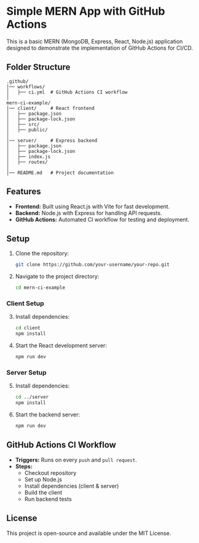# Simple MERN App with GitHub Actions

This is a basic MERN (MongoDB, Express, React, Node.js) application designed to demonstrate the implementation of GitHub Actions for CI/CD.

## Folder Structure
```
.github/
│── workflows/
│   ├── ci.yml  # GitHub Actions CI workflow
│
mern-ci-example/
│── client/     # React frontend
│   ├── package.json
│   ├── package-lock.json
│   ├── src/
│   ├── public/
│
│── server/     # Express backend
│   ├── package.json
│   ├── package-lock.json
│   ├── index.js
│   ├── routes/
│
│── README.md   # Project documentation
```

## Features
- **Frontend:** Built using React.js with Vite for fast development.
- **Backend:** Node.js with Express for handling API requests.
- **GitHub Actions:** Automated CI workflow for testing and deployment.

## Setup
1. Clone the repository:
   ```sh
   git clone https://github.com/your-username/your-repo.git
   ```
2. Navigate to the project directory:
   ```sh
   cd mern-ci-example
   ```

### **Client Setup**
3. Install dependencies:
   ```sh
   cd client
   npm install
   ```
4. Start the React development server:
   ```sh
   npm run dev
   ```

### **Server Setup**
5. Install dependencies:
   ```sh
   cd ../server
   npm install
   ```
6. Start the backend server:
   ```sh
   npm run dev
   ```

## GitHub Actions CI Workflow
- **Triggers:** Runs on every `push` and `pull request`.
- **Steps:**
  - Checkout repository
  - Set up Node.js
  - Install dependencies (client & server)
  - Build the client
  - Run backend tests

## License
This project is open-source and available under the MIT License.

